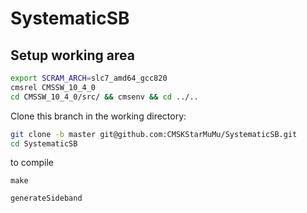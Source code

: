 # SystematicSB
## Setup working area
```sh
export SCRAM_ARCH=slc7_amd64_gcc820
cmsrel CMSSW_10_4_0
cd CMSSW_10_4_0/src/ && cmsenv && cd ../..
```
Clone this branch in the working directory:
```sh
git clone -b master git@github.com:CMSKStarMuMu/SystematicSB.git
cd SystematicSB
```
to compile
```
make
```
```
generateSideband
```
